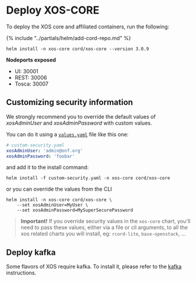 # Deploy XOS-CORE

To deploy the XOS core and affiliated containers, run the following:

{% include "../partials/helm/add-cord-repo.md" %}

```shell
helm install -n xos-core cord/xos-core --version 3.0.9
```
**Nodeports exposed**

* UI: 30001
* REST: 30006
* Tosca: 30007

## Customizing security information

We strongly recommend you to override the default values of *xosAdminUser* and
*xosAdminPassword* with custom values.

You can do it using a [`values.yaml`](https://docs.helm.sh/chart_template_guide/#values-files) file like this one:

```yaml
# custom-security.yaml
xosAdminUser: 'admin@onf.org'
xosAdminPassword: 'foobar'
```

and add it to the install command:

```shell
helm install -f custom-security.yaml -n xos-core cord/xos-core
```

or you can override the values from the CLI

```shell
helm install -n xos-core cord/xos-core \
    --set xosAdminUser=MyUser \
    --set xosAdminPassword=MySuperSecurePassword
```

> **Important!**
> If you override security values in the `xos-core` chart, you'll need to pass
> these values, either via a file or cli arguments, to all the xos related charts
> you will install, eg: `rcord-lite`, `base-openstack`, ...

## Deploy kafka

Some flavors of XOS require kafka. To install it, please
refer to the [kafka](kafka.md) instructions.
